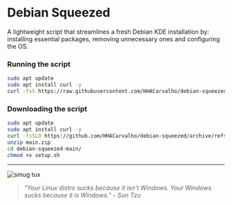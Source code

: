 # Debian Squeezed

A lightweight script that streamlines a fresh Debian KDE installation by: installing essential packages, removing unnecessary ones and configuring the OS.

### Running the script

```sh
sudo apt update
sudo apt install curl -y
curl -fsS https://raw.githubusercontent.com/HHACarvalho/debian-squeezed/refs/heads/main/setup.sh | bash
```

### Downloading the script

```sh
sudo apt update
sudo apt install curl -y
curl -fsSLO https://github.com/HHACarvalho/debian-squeezed/archive/refs/heads/main.zip
unzip main.zip
cd debian-squeezed-main/
chmod +x setup.sh
```

---

![smug tux](https://i.kym-cdn.com/photos/images/newsfeed/001/841/359/e7c.png)

> _"Your Linux distro sucks because it isn't Windows. Your Windows sucks because it is Windows.” - Sun Tzu_
